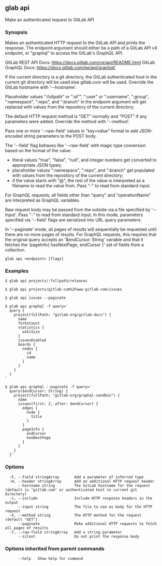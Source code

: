 ## glab api

Make an authenticated request to GitLab API

### Synopsis

Makes an authenticated HTTP request to the GitLab API and prints the response.
The endpoint argument should either be a path of a GitLab API v4 endpoint, or 
"graphql" to access the GitLab's GraphQL API.

GitLab REST API Docs: https://docs.gitlab.com/ce/api/README.html
GitLab GraphQL Docs: https://docs.gitlab.com/ee/api/graphql/

If the current directory is a git directory, the GitLab authenticated host in the current git 
directory will be used else gitlab.com will be used.
Override the GitLab hostname with '--hostname'.

Placeholder values ":fullpath" or ":id"", ":user" or ":username", ":group", ":namespace", 
":repo", and ":branch" in the endpoint argument will get replaced with values from the 
repository of the current directory.

The default HTTP request method is "GET" normally and "POST" if any parameters
were added. Override the method with '--method'.

Pass one or more '--raw-field' values in "key=value" format to add
JSON-encoded string parameters to the POST body.

The '--field' flag behaves like '--raw-field' with magic type conversion based
on the format of the value:
- literal values "true", "false", "null", and integer numbers get converted to
  appropriate JSON types;
- placeholder values ":namespace", ":repo", and ":branch" get populated with values
  from the repository of the current directory;
- if the value starts with "@", the rest of the value is interpreted as a
  filename to read the value from. Pass "-" to read from standard input.

For GraphQL requests, all fields other than "query" and "operationName" are
interpreted as GraphQL variables.

Raw request body may be passed from the outside via a file specified by '--input'.
Pass "-" to read from standard input. In this mode, parameters specified via
'--field' flags are serialized into URL query parameters.

In '--paginate' mode, all pages of results will sequentially be requested until
there are no more pages of results. For GraphQL requests, this requires that the
original query accepts an '$endCursor: String' variable and that it fetches the
'pageInfo{ hasNextPage, endCursor }' set of fields from a collection.

```
glab api <endpoint> [flags]
```

### Examples

```
$ glab api projects/:fullpath/releases

$ glab api projects/gitlab-com%2Fwww-gitlab-com/issues

$ glab api issues --paginate

$ glab api graphql -f query='
  query {
    project(fullPath: "gitlab-org/gitlab-docs") {
      name
      forksCount
      statistics {
        wikiSize
      }
      issuesEnabled
      boards {
        nodes {
          id
          name
        }
      }
    }
  }
'

$ glab api graphql --paginate -f query='
  query($endCursor: String) {
    project(fullPath: "gitlab-org/graphql-sandbox") {
      name
      issues(first: 2, after: $endCursor) {
        edges {
          node {
            title
          }
        }
        pageInfo {
          endCursor
          hasNextPage
        }
      }
    }
  }'

```

### Options

```
  -F, --field stringArray       Add a parameter of inferred type
  -H, --header stringArray      Add an additional HTTP request header
      --hostname string         The GitLab hostname for the request (default is "gitlab.com" or authenticated host in current git directory)
  -i, --include                 Include HTTP response headers in the output
      --input string            The file to use as body for the HTTP request
  -X, --method string           The HTTP method for the request (default "GET")
      --paginate                Make additional HTTP requests to fetch all pages of results
  -f, --raw-field stringArray   Add a string parameter
      --silent                  Do not print the response body
```

### Options inherited from parent commands

```
      --help   Show help for command
```

